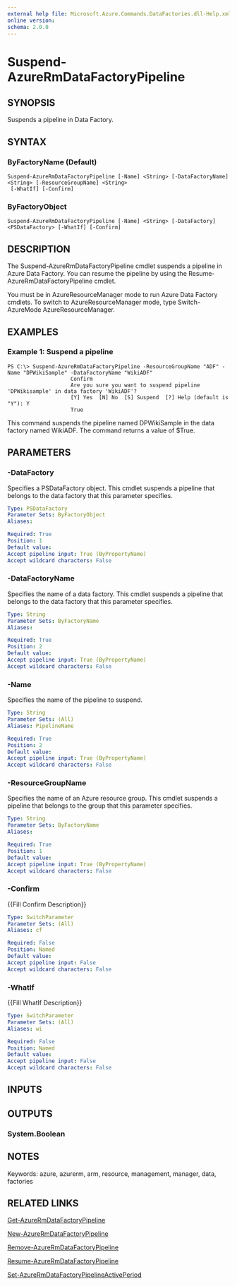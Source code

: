 ```yaml
---
external help file: Microsoft.Azure.Commands.DataFactories.dll-Help.xml
online version: 
schema: 2.0.0
---
```


# Suspend-AzureRmDataFactoryPipeline
## SYNOPSIS
Suspends a pipeline in Data Factory.

## SYNTAX

### ByFactoryName (Default)
```
Suspend-AzureRmDataFactoryPipeline [-Name] <String> [-DataFactoryName] <String> [-ResourceGroupName] <String>
 [-WhatIf] [-Confirm]
```

### ByFactoryObject
```
Suspend-AzureRmDataFactoryPipeline [-Name] <String> [-DataFactory] <PSDataFactory> [-WhatIf] [-Confirm]
```

## DESCRIPTION
The Suspend-AzureRmDataFactoryPipeline cmdlet suspends a pipeline in Azure Data Factory.
You can resume the pipeline by using the Resume-AzureRmDataFactoryPipeline cmdlet.

You must be in AzureResourceManager mode to run Azure Data Factory cmdlets.
To switch to AzureResourceManager mode, type Switch-AzureMode AzureResourceManager.

## EXAMPLES

### Example 1: Suspend a pipeline
```
PS C:\> Suspend-AzureRmDataFactoryPipeline -ResourceGroupName "ADF" -Name "DPWikiSample" -DataFactoryName "WikiADF"
                    Confirm
                    Are you sure you want to suspend pipeline 'DPWikisample' in data factory 'WikiADF'?
                    [Y] Yes  [N] No  [S] Suspend  [?] Help (default is "Y"): Y
                    True
```

This command suspends the pipeline named DPWikiSample in the data factory named WikiADF.
The command returns a value of $True.

## PARAMETERS

### -DataFactory
Specifies a PSDataFactory object.
This cmdlet suspends a pipeline that belongs to the data factory that this parameter specifies.

```yaml
Type: PSDataFactory
Parameter Sets: ByFactoryObject
Aliases: 

Required: True
Position: 1
Default value: 
Accept pipeline input: True (ByPropertyName)
Accept wildcard characters: False
```

### -DataFactoryName
Specifies the name of a data factory.
This cmdlet suspends a pipeline that belongs to the data factory that this parameter specifies.

```yaml
Type: String
Parameter Sets: ByFactoryName
Aliases: 

Required: True
Position: 2
Default value: 
Accept pipeline input: True (ByPropertyName)
Accept wildcard characters: False
```

### -Name
Specifies the name of the pipeline to suspend.

```yaml
Type: String
Parameter Sets: (All)
Aliases: PipelineName

Required: True
Position: 2
Default value: 
Accept pipeline input: True (ByPropertyName)
Accept wildcard characters: False
```

### -ResourceGroupName
Specifies the name of an Azure resource group.
This cmdlet suspends a pipeline that belongs to the group that this parameter specifies.

```yaml
Type: String
Parameter Sets: ByFactoryName
Aliases: 

Required: True
Position: 1
Default value: 
Accept pipeline input: True (ByPropertyName)
Accept wildcard characters: False
```

### -Confirm
{{Fill Confirm Description}}

```yaml
Type: SwitchParameter
Parameter Sets: (All)
Aliases: cf

Required: False
Position: Named
Default value: 
Accept pipeline input: False
Accept wildcard characters: False
```

### -WhatIf
{{Fill WhatIf Description}}

```yaml
Type: SwitchParameter
Parameter Sets: (All)
Aliases: wi

Required: False
Position: Named
Default value: 
Accept pipeline input: False
Accept wildcard characters: False
```

## INPUTS

## OUTPUTS

### System.Boolean

## NOTES
Keywords: azure, azurerm, arm, resource, management, manager, data, factories

## RELATED LINKS

[Get-AzureRmDataFactoryPipeline]()

[New-AzureRmDataFactoryPipeline]()

[Remove-AzureRmDataFactoryPipeline]()

[Resume-AzureRmDataFactoryPipeline]()

[Set-AzureRmDataFactoryPipelineActivePeriod]()

